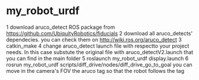 # my_robot_urdf
1 download aruco_detect ROS package from https://github.com/UbiquityRobotics/fiducials
2 download all aruco_detects' dependecies. you can check them on http://wiki.ros.org/aruco_detect
3 catkin_make
4 change aruco_detect launch file with respectto your project needs. In this case substute the original file with aruco_detectV2.launch that you can find in the main folder
5 roslaunch my_robot_urdf display.launch
6 rosrun my_robot_urdf scripts/diff_drive/nodes/diff_drive_go_to_goal
 you can move in the camera's FOV the aruco tag so that the robot follows the tag
